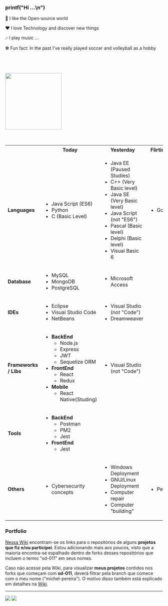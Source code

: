 ### printf("Hi ...\n")

 🤝  I like the Open-source world
 
 :heart: I love Technology and discover new things

   🎶  I play music ...

   ⚽  Fun fact: In the past I've really played soccer and volleyball as a hobby
 <br /><br /> <br /><br />

<div>
 <div>
  <!-- <a href="https://github.com/becauro"> -->
  <img height="180em" src="https://github-readme-stats.vercel.app/api?username=becauro&show_icons=true&theme=dark&include_all_commits=true&count_private=true"/>
  <!--
  <img height="180em" src="https://github-readme-stats.vercel.app/api/top-langs/?username=becauro&layout=compact&langs_count=7&theme=dark"/>
  -->
  <!-- </a> -->
</div>
<!--
<div style="display: inline_block"><br>
  <a href="https://en.wikipedia.org/wiki/HTML5" title="HTML5"><img align="center" alt="HTML Icon" height="30" width="40" src="https://raw.githubusercontent.com/devicons/devicon/master/icons/html5/html5-original.svg"></a>
  <a href="https://en.wikipedia.org/wiki/CSS#CSS_3" title="CSS3"><img align="center" alt="CSS Icon" height="30" width="40" src="https://raw.githubusercontent.com/devicons/devicon/master/icons/css3/css3-original.svg"></a>
  <a href="https://en.wikipedia.org/wiki/JavaScript" title="JS"><img align="center" alt="Js Icon" height="30" width="40" src="https://raw.githubusercontent.com/devicons/devicon/master/icons/javascript/javascript-plain.svg"></a>
  <a href="https://en.wikipedia.org/wiki/C_(programming_language)" title="C (programming language)"><img align="center" alt="C Icon" height="30" width="40" src="https://raw.githubusercontent.com/devicons/devicon/master/icons/c/c-original.svg"></a>
  <a href="https://nodejs.org/en/about/" title="NodeJS"><img align="center" alt="NodeJS Icon" height="30" width="40" src="https://raw.githubusercontent.com/devicons/devicon/master/icons/nodejs/nodejs-original.svg"></a>
  <a href="https://reactjs.org/" title="React"><img align="center" alt="React Icon" height="30" width="40" src="https://raw.githubusercontent.com/devicons/devicon/master/icons/react/react-original.svg"></a>
  <a href="https://redux.js.org/" title="Redux"><img align="center" alt="Redux Icon" height="30" width="40" src="https://raw.githubusercontent.com/devicons/devicon/master/icons/redux/redux-original.svg"></a>
  <a href="https://www.debian.org/index.en.html" title="Debian"><img align="center" alt="Linux Icon" height="30" width="40" src="https://raw.githubusercontent.com/devicons/devicon/master/icons/linux/linux-original.svg"></a>
  <a href="https://www.mysql.com/" title="MySQL"><img align="center" alt="mysql Icon" height="30" width="40" src="https://raw.githubusercontent.com/devicons/devicon/master/icons/mysql/mysql-original.svg"></a>
 <a href="https://www.mongodb.com/" title="MongoDB"><img align="center" alt="mongodb Icon" height="30" width="40" src="https://raw.githubusercontent.com/devicons/devicon/master/icons/mongodb/mongodb-original.svg"></a>
    <a href="https://expressjs.com" title="Express"><img align="center" alt="express Icon" height="30" width="40" src="https://raw.githubusercontent.com/devicons/devicon/master/icons/express/express-original.svg"></a>
 <a href="https://git-scm.com/" title="Git"><img align="center" alt="git Icon" height="30" width="40" src="https://raw.githubusercontent.com/devicons/devicon/master/icons/git/git-original.svg"></a>
 <a href="https://code.visualstudio.com/" title="VSCode"><img align="center" alt="vscode Icon" height="30" width="40" src="https://raw.githubusercontent.com/devicons/devicon/master/icons/vscode/vscode-original.svg"></a>
-->
<br /><br />
<!-- </di> -->

<!-- <div> -->
<table>
<tr>
   <!-- <td></td>
   <td><b>Today</b></td>
   <td><b>Yesterday</b></td>
   <td><b>Flirting with</b></td> -->
   <th></th>
   <th>Today</th>
   <th>Yesterday</th>
   <th>Flirting with</th>
</tr>
<tr><td><b>Languages<b></td>
      <td> <!-- TODAY -->
         <ul>
            <li>Java Script (ES6)</li>
            <li>Python</li>
            <li>C (Basic Level)</li>
         </ul>
      </td>
      <td> <!-- YESTERDAY -->
         <ul>
            <li>Java EE (Paused Studies)</li>
            <li>C++ (Very Basic level)</li>
            <li>Java SE (Very Basic level)</li>
            <li>Java Script (not "ES6")</li>
            <li>Pascal (Basic level)</li>
            <li>Delphi (Basic level)</li>
            <li>Visual Basic 6</li>
         </ul>
      </td>
      <td> <!-- FLIRTING -->
         <ul>
            <li>Go</li>
         </ul>
      </td>
</tr>
<tr><td><b>Database</b></td>
   <td> <!-- TODAY -->
     <ul>
         <li> MySQL </li>
         <li> MongoDB </li>
         <li> PostgreSQL </li>
      </ul>
   </td>
   <td> <!-- YESTERDAY -->
      <ul>
         <li> Microsoft Access </li>
      </ul>
   </td>
   <td> <!-- FLIRTING -->
   </td>
</tr>
<tr><td><b>IDEs</b></td>
   <td>  <!-- TODAY -->
      <ul>
         <li>Eclipse</li>
         <li>Visual Studio Code</li>
         <li>NetBeans</li>
      </ul>
   </td> 
   <td> <!-- YESTERDAY -->
      <ul> 
          <li>Visual Studio (not "Code")</li>
          <li>Dreamweaver</li>
      </ul>
   </td>
   <td> <!-- FLIRTING -->
   </td>
</tr>
<tr><td><b>Frameworks / Libs</b></td>
   <td>  <!-- TODAY -->
      <ul>
         <li><b>BackEnd</b> <br/>
            <ul>
               <li>Node.js</li>
               <li>Express</li>
               <li>JWT</li>
               <li>Sequelize ORM</li>
            </ul>
         </li>
         <li><b>FrontEnd</b>
            <ul>
               <li>React</li>
               <li>Redux</li>
            </ul>
         </li>
         <li><b>Mobile</b>
            <ul>
               <li>React Native(Studing)</li>
            </ul>
         </li>
      </ul>
   </td>
   <td> <!-- YESTERDAY -->
       <ul> 
         <li>Visual Studio (not "Code")</li>
      </ul>
   </td>
   <td><!-- FLIRTING -->
      <!--<ul>
         <li> Metasploit</li>
         <li> Burpsuite</li>
         <li> Wireshark</li>
      </ul> -->
   </td></tr>
<tr><td><b>Tools</b></td>
   <td><!-- TODAY -->
      <ul>
         <li><b>BackEnd</b> <br/>
            <ul>
               <li>Postman</li>
               <li>PM2</li>
               <li>Jest</li>
            </ul>
         </li>
         <li><b>FrontEnd</b>
            <ul>
               <li>Jest</li>
            </ul>
         </li>
         <!-- <li><b>Blue Team</b>
            <ul>
               <li>Wireshark</li>
               <li>nmap</li>
               <li>OpenWRT</li>
            </ul>
         </li>
         <li><b>Red Team</b>
            <ul>
               <li>Metasploit</li>
            </ul>
         </li> -->
      </ul>
   </td>
   <td><!-- YESTERDAY -->
   </td>

   <td><!-- FLIRTING -->
    <!-- <ul> 
         <li><b>Blue Team</b><br/>
            <ul>
               <li>pfSense</li>
            </ul>
         </li>
         <li><b>Red Team</b>
            <ul>
               <li>Burp Suite</li>
            </ul>
         </li>
     </ul> -->
   </td>
<!-- <tr><td><b>Cloud</b></td>
   <td> TODAY
      <ul> 
         <li>Heroku</li>
      </ul>
   </td>
   <td> YESTERDAY 
   </td>

   <td> FLIRTING 
     <ul> 
         <li>AWS</li>
      </ul>
   </td>
</tr> -->
<tr><td><b>Others</b></td>
   <td><!-- TODAY -->
      <ul>
         <li>Cybersecurity concepts</li>
      </ul>
   </td>
   <td><!-- YESTERDAY -->
      <ul> 
         <li>Windows Deployment</li>
         <li>GNU/Linux Deployment</li>
         <li>Computer repair</li>
         <li>Computer "building"</li>
      </ul>
   </td>
   <td><!-- FLIRTING -->
      <ul>
         <li>Pentesting</li>
      </ul>
   </td>
</tr>
</table>
</div>

### Portfolio
   
   [Nessa Wiki](https://github.com/becauro/becauro/wiki) encontram-se os links para o repositórios de alguns **projetos que fiz e/ou participei**.
   Estou adicionando mais aos poucos, visto que a maioria encontra-se espalhado dentro de forks desses repositórios que incluem o termo "sd-011" em seus nomes.
   
   Caso não acesse pela Wiki, para visualizar **meus projetos** contidos nos forks que começam com **sd-011**, deverá filtrar pela branch que comece com o meu nome ("michel-pereira").
   O motivo disso também está explicado em detalhes na [Wiki](https://github.com/becauro/becauro/wiki).
   
---

<div> 
  <a href = "mailto:michelbecauro@gmail.com"><img src="https://img.shields.io/badge/-Gmail-%23333?style=for-the-badge&logo=gmail&logoColor=white" target="_blank"></a>
  <a href="https://www.linkedin.com/in/becauro" target="_blank"><img src="https://img.shields.io/badge/-LinkedIn-%230077B5?style=for-the-badge&logo=linkedin&logoColor=white" target="_blank"></a>  
</div>

